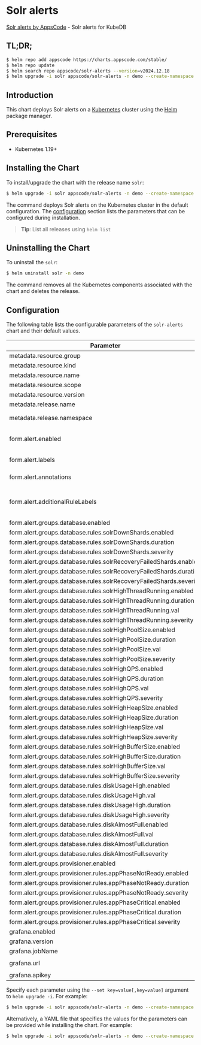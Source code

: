 # Solr alerts

[Solr alerts by AppsCode](https://github.com/appscode/alerts) - Solr alerts for KubeDB

## TL;DR;

```bash
$ helm repo add appscode https://charts.appscode.com/stable/
$ helm repo update
$ helm search repo appscode/solr-alerts --version=v2024.12.18
$ helm upgrade -i solr appscode/solr-alerts -n demo --create-namespace --version=v2024.12.18
```

## Introduction

This chart deploys Solr alerts on a [Kubernetes](http://kubernetes.io) cluster using the [Helm](https://helm.sh) package manager.

## Prerequisites

- Kubernetes 1.19+

## Installing the Chart

To install/upgrade the chart with the release name `solr`:

```bash
$ helm upgrade -i solr appscode/solr-alerts -n demo --create-namespace --version=v2024.12.18
```

The command deploys Solr alerts on the Kubernetes cluster in the default configuration. The [configuration](#configuration) section lists the parameters that can be configured during installation.

> **Tip**: List all releases using `helm list`

## Uninstalling the Chart

To uninstall the `solr`:

```bash
$ helm uninstall solr -n demo
```

The command removes all the Kubernetes components associated with the chart and deletes the release.

## Configuration

The following table lists the configurable parameters of the `solr-alerts` chart and their default values.

|                             Parameter                              |                  Description                  |                     Default                      |
|--------------------------------------------------------------------|-----------------------------------------------|--------------------------------------------------|
| metadata.resource.group                                            |                                               | <code>kubedb.com</code>                          |
| metadata.resource.kind                                             |                                               | <code>Solr</code>                                |
| metadata.resource.name                                             |                                               | <code>solrs</code>                               |
| metadata.resource.scope                                            |                                               | <code>Namespaced</code>                          |
| metadata.resource.version                                          |                                               | <code>v1alpha2</code>                            |
| metadata.release.name                                              | Release name                                  | <code>""</code>                                  |
| metadata.release.namespace                                         | Release namespace                             | <code>""</code>                                  |
| form.alert.enabled                                                 | # Enable PrometheusRule alerts                | <code>warning</code>                             |
| form.alert.labels                                                  | # Labels for default rules                    | <code>{"release":"kube-prometheus-stack"}</code> |
| form.alert.annotations                                             | # Annotations for default rules               | <code>{}</code>                                  |
| form.alert.additionalRuleLabels                                    | # Additional labels for PrometheusRule alerts | <code>{}</code>                                  |
| form.alert.groups.database.enabled                                 |                                               | <code>warning</code>                             |
| form.alert.groups.database.rules.solrDownShards.enabled            |                                               | <code>true</code>                                |
| form.alert.groups.database.rules.solrDownShards.duration           |                                               | <code>"30s"</code>                               |
| form.alert.groups.database.rules.solrDownShards.severity           |                                               | <code>critical</code>                            |
| form.alert.groups.database.rules.solrRecoveryFailedShards.enabled  |                                               | <code>true</code>                                |
| form.alert.groups.database.rules.solrRecoveryFailedShards.duration |                                               | <code>"30s"</code>                               |
| form.alert.groups.database.rules.solrRecoveryFailedShards.severity |                                               | <code>critical</code>                            |
| form.alert.groups.database.rules.solrHighThreadRunning.enabled     |                                               | <code>true</code>                                |
| form.alert.groups.database.rules.solrHighThreadRunning.duration    |                                               | <code>"30s"</code>                               |
| form.alert.groups.database.rules.solrHighThreadRunning.val         |                                               | <code>300</code>                                 |
| form.alert.groups.database.rules.solrHighThreadRunning.severity    |                                               | <code>warning</code>                             |
| form.alert.groups.database.rules.solrHighPoolSize.enabled          |                                               | <code>true</code>                                |
| form.alert.groups.database.rules.solrHighPoolSize.duration         |                                               | <code>"30s"</code>                               |
| form.alert.groups.database.rules.solrHighPoolSize.val              |                                               | <code>3000000</code>                             |
| form.alert.groups.database.rules.solrHighPoolSize.severity         |                                               | <code>warning</code>                             |
| form.alert.groups.database.rules.solrHighQPS.enabled               |                                               | <code>true</code>                                |
| form.alert.groups.database.rules.solrHighQPS.duration              |                                               | <code>"30s"</code>                               |
| form.alert.groups.database.rules.solrHighQPS.val                   |                                               | <code>1000</code>                                |
| form.alert.groups.database.rules.solrHighQPS.severity              |                                               | <code>warning</code>                             |
| form.alert.groups.database.rules.solrHighHeapSize.enabled          |                                               | <code>true</code>                                |
| form.alert.groups.database.rules.solrHighHeapSize.duration         |                                               | <code>"30s"</code>                               |
| form.alert.groups.database.rules.solrHighHeapSize.val              |                                               | <code>3000000</code>                             |
| form.alert.groups.database.rules.solrHighHeapSize.severity         |                                               | <code>warning</code>                             |
| form.alert.groups.database.rules.solrHighBufferSize.enabled        |                                               | <code>true</code>                                |
| form.alert.groups.database.rules.solrHighBufferSize.duration       |                                               | <code>"30s"</code>                               |
| form.alert.groups.database.rules.solrHighBufferSize.val            |                                               | <code>3000000</code>                             |
| form.alert.groups.database.rules.solrHighBufferSize.severity       |                                               | <code>warning</code>                             |
| form.alert.groups.database.rules.diskUsageHigh.enabled             |                                               | <code>true</code>                                |
| form.alert.groups.database.rules.diskUsageHigh.val                 |                                               | <code>0.8</code>                                 |
| form.alert.groups.database.rules.diskUsageHigh.duration            |                                               | <code>"1m"</code>                                |
| form.alert.groups.database.rules.diskUsageHigh.severity            |                                               | <code>warning</code>                             |
| form.alert.groups.database.rules.diskAlmostFull.enabled            |                                               | <code>true</code>                                |
| form.alert.groups.database.rules.diskAlmostFull.val                |                                               | <code>0.95</code>                                |
| form.alert.groups.database.rules.diskAlmostFull.duration           |                                               | <code>"1m"</code>                                |
| form.alert.groups.database.rules.diskAlmostFull.severity           |                                               | <code>critical</code>                            |
| form.alert.groups.provisioner.enabled                              |                                               | <code>warning</code>                             |
| form.alert.groups.provisioner.rules.appPhaseNotReady.enabled       |                                               | <code>true</code>                                |
| form.alert.groups.provisioner.rules.appPhaseNotReady.duration      |                                               | <code>"1m"</code>                                |
| form.alert.groups.provisioner.rules.appPhaseNotReady.severity      |                                               | <code>critical</code>                            |
| form.alert.groups.provisioner.rules.appPhaseCritical.enabled       |                                               | <code>true</code>                                |
| form.alert.groups.provisioner.rules.appPhaseCritical.duration      |                                               | <code>"1m"</code>                                |
| form.alert.groups.provisioner.rules.appPhaseCritical.severity      |                                               | <code>warning</code>                             |
| grafana.enabled                                                    |                                               | <code>false</code>                               |
| grafana.version                                                    |                                               | <code>8.2.3</code>                               |
| grafana.jobName                                                    |                                               | <code>kubedb-databases</code>                    |
| grafana.url                                                        |                                               | <code>"http://grafana.monitoring.svc:80"</code>  |
| grafana.apikey                                                     |                                               | <code>""</code>                                  |


Specify each parameter using the `--set key=value[,key=value]` argument to `helm upgrade -i`. For example:

```bash
$ helm upgrade -i solr appscode/solr-alerts -n demo --create-namespace --version=v2024.12.18 --set metadata.resource.group=kubedb.com
```

Alternatively, a YAML file that specifies the values for the parameters can be provided while
installing the chart. For example:

```bash
$ helm upgrade -i solr appscode/solr-alerts -n demo --create-namespace --version=v2024.12.18 --values values.yaml
```
